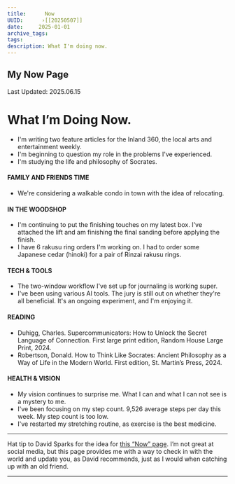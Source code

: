 ```yaml
---
title:      Now
UUID:      ›[[20250507]] 
date:     2025-01-01
archive_tags:
tags:       
description: What I'm doing now.
---
```

## My Now Page
Last Updated: 2025.06.15
# What I’m Doing Now.

* I'm writing two feature articles for the Inland 360, the local arts and entertainment weekly.
* I'm beginning to question my role in the problems I've experienced.
* I'm studying the life and philosophy of Socrates.
  

#### FAMILY AND FRIENDS TIME 
- We're considering a walkable condo in town with the idea of relocating.
 
#### IN THE WOODSHOP
- I'm continuing to put the finishing touches on my latest box. I've attached the lift and am finishing the final sanding before applying the finish.
- I have 6 rakusu ring orders I'm working on. I had to order some Japanese cedar (hinoki) for a pair of Rinzai rakusu rings.

#### TECH & TOOLS
- The two-window workflow I've set up for journaling is working super.
- I've been using various AI tools. The jury is still out on whether they're all beneficial. It's an ongoing experiment, and I'm enjoying it.

#### READING
- Duhigg, Charles. Supercommunicators: How to Unlock the Secret Language of Connection. First large print edition, Random House Large Print, 2024.
- Robertson, Donald. How to Think Like Socrates: Ancient Philosophy as a Way of Life in the Modern World. First edition, St. Martin’s Press, 2024.

#### HEALTH & VISION
- My vision continues to surprise me. What I can and what I can not see is a mystery to me.
- I've been focusing on my step count. 9,526 average steps per day this week. My step count is too low.
- I've restarted my stretching routine, as exercise is the best medicine. 

----
Hat tip to David Sparks for the idea for [this “Now” page](https://www.macsparky.com/now/). I’m not great at social media, but this page provides me with a way to check in with the world and update you, as David recommends, just as I would when catching up with an old friend.

----------------------------------
